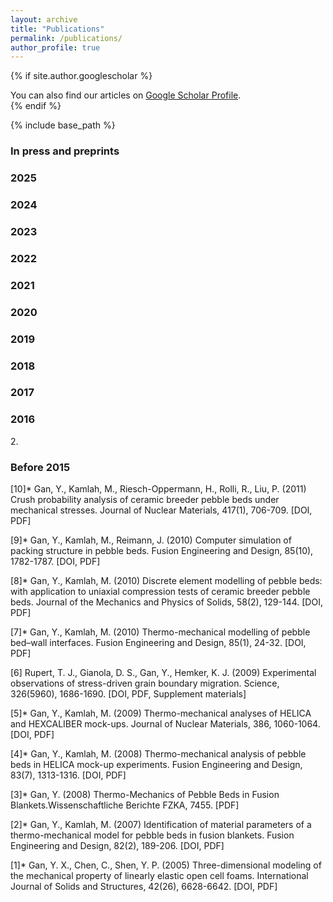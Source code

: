 ```yaml
---
layout: archive
title: "Publications"
permalink: /publications/
author_profile: true
---
```


{% if site.author.googlescholar %}
  <div class="wordwrap">You can also find our articles on <a href="{{site.author.googlescholar}}">Google Scholar Profile</a>.</div>
{% endif %}

{% include base_path %}

### In press and preprints

### 2025


### 2024


### 2023
### 2022
### 2021
### 2020
### 2019
### 2018
### 2017
### 2016
2\.
### Before 2015
[10]* Gan, Y., Kamlah, M., Riesch-Oppermann, H., Rolli, R., Liu, P. (2011) Crush probability analysis of ceramic breeder pebble beds under mechanical stresses. Journal of Nuclear Materials, 417(1), 706-709. [DOI, PDF]

[9]* Gan, Y., Kamlah, M., Reimann, J. (2010) Computer simulation of packing structure in pebble beds. Fusion Engineering and Design, 85(10), 1782-1787. [DOI, PDF]

[8]* Gan, Y., Kamlah, M. (2010) Discrete element modelling of pebble beds: with application to uniaxial compression tests of ceramic breeder pebble beds. Journal of the Mechanics and Physics of Solids, 58(2), 129-144. [DOI, PDF]

[7]* Gan, Y., Kamlah, M. (2010) Thermo-mechanical modelling of pebble bed–wall interfaces. Fusion Engineering and Design, 85(1), 24-32. [DOI, PDF]

[6] Rupert, T. J., Gianola, D. S., Gan, Y., Hemker, K. J. (2009) Experimental observations of stress-driven grain boundary migration. Science, 326(5960), 1686-1690. [DOI, PDF, Supplement materials]

[5]* Gan, Y., Kamlah, M. (2009) Thermo-mechanical analyses of HELICA and HEXCALIBER mock-ups. Journal of Nuclear Materials, 386, 1060-1064. [DOI, PDF]

[4]* Gan, Y., Kamlah, M. (2008) Thermo-mechanical analysis of pebble beds in HELICA mock-up experiments. Fusion Engineering and Design, 83(7), 1313-1316. [DOI, PDF]

[3]* Gan, Y. (2008) Thermo-Mechanics of Pebble Beds in Fusion Blankets.Wissenschaftliche Berichte FZKA, 7455. [PDF]

[2]* Gan, Y., Kamlah, M. (2007) Identification of material parameters of a thermo-mechanical model for pebble beds in fusion blankets. Fusion Engineering and Design, 82(2), 189-206. [DOI, PDF]

[1]* Gan, Y. X., Chen, C., Shen, Y. P. (2005) Three-dimensional modeling of the mechanical property of linearly elastic open cell foams. International Journal of Solids and Structures, 42(26), 6628-6642. [DOI, PDF]


